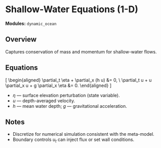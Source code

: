# Shallow-Water Equations (1-D)

**Modules:** `dynamic_ocean`

## Overview

Captures conservation of mass and momentum for shallow-water flows.

## Equations

\[ \begin{aligned} \partial_t \eta + \partial_x (h u) &= 0, \\ \partial_t u + u
\partial_x u + g \partial_x \eta &= 0. \end{aligned} \]

- $\eta$ — surface elevation perturbation (state variable).
- $u$ — depth-averaged velocity.
- $h$ — mean water depth; $g$ — gravitational acceleration.

## Notes

- Discretize for numerical simulation consistent with the meta-model.
- Boundary controls $u_t$ can inject flux or set wall conditions.
